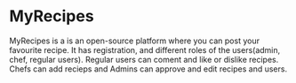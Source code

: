 # MyRecipes

MyRecipes is a is an open-source platform where you can post your favourite recipe. It has registration, and different roles of the users(admin, chef, regular users). Regular users can coment and like or dislike recipes. Chefs can add recieps and Admins can approve and edit recipes and users.
